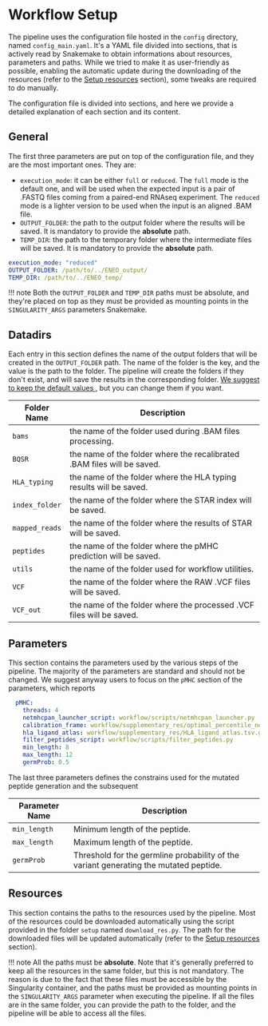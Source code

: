 # Workflow Setup 

The pipeline uses the configuration file hosted in the `config` directory, named `config_main.yaml`. It's a YAML file divided into sections, that is actively read by Snakemake to obtain informations about resources, parameters and paths. While we tried to make it as user-friendly as possible, enabling the automatic update during the downloading of the resources (refer to the [Setup resources](https://ctglab.github.io/ENEO/resources) section), some tweaks are required to do manually.

The configuration file is divided into sections, and here we provide a detailed explanation of each section and its content.

## General

The first three parameters are put on top of the configuration file, and they are the most important ones. They are:

- `execution_mode`: it can be either `full` or `reduced`. The `full` mode is the default one, and will be used when the expected input is a pair of .FASTQ files coming from a paired-end RNAseq experiment. The `reduced` mode is a lighter version to be used when the input is an aligned .BAM file.
- `OUTPUT_FOLDER`: the path to the output folder where the results will be saved. It is mandatory to provide the **absolute** path.
- `TEMP_DIR`: the path to the temporary folder where the intermediate files will be saved. It is mandatory to provide the **absolute** path.

```yaml
execution_mode: "reduced"
OUTPUT_FOLDER: /path/to/../ENEO_output/
TEMP_DIR: /path/to/../ENEO_temp/
```

!!! note
    Both the `OUTPUT_FOLDER` and `TEMP_DIR` paths must be absolute, and they're placed on top as they must be provided as mounting points in the `SINGULARITY_ARGS` parameters Snakemake.

## Datadirs

Each entry in this section defines the name of the output folders that will be created in the `OUTPUT_FOLDER` path. The name of the folder is the key, and the value is the path to the folder. The pipeline will create the folders if they don't exist, and will save the results in the corresponding folder.
<u> We suggest to keep the default values </u>, but you can change them if you want.

| Folder Name    | Description                                                      |
|----------------|------------------------------------------------------------------|
| `bams`         | the name of the folder used during .BAM files processing.        |
| `BQSR`         | the name of the folder where the recalibrated .BAM files will be saved. |
| `HLA_typing`   | the name of the folder where the HLA typing results will be saved. |
| `index_folder` | the name of the folder where the STAR index will be saved.       |
| `mapped_reads` | the name of the folder where the results of STAR will be saved.  |
| `peptides`     | the name of the folder where the pMHC prediction will be saved.  |
| `utils`        | the name of the folder used for workflow utilities.              |
| `VCF`          | the name of the folder where the RAW .VCF files will be saved.   |
| `VCF_out`      | the name of the folder where the processed .VCF files will be saved. |

## Parameters

This section contains the parameters used by the various steps of the pipeline. The majority of the parameters are standard and should not be changed. We suggest anyway users to focus on the `pMHC` section of the parameters, which reports

```yaml
  pMHC:
    threads: 4
    netmhcpan_launcher_script: workflow/scripts/netmhcpan_launcher.py
    calibration_frame: workflow/supplementary_res/optimal_percentile_netmhcpan.csv
    hla_ligand_atlas: workflow/supplementary_res/HLA_ligand_atlas.tsv.gz
    filter_peptides_script: workflow/scripts/filter_peptides.py
    min_length: 8
    max_length: 12
    germProb: 0.5
```

The last three parameters defines the constrains used for the mutated peptide generation and the subsequent 

| Parameter Name | Description                                                                 |
|----------------|-----------------------------------------------------------------------------|
| `min_length`   | Minimum length of the peptide.                                         |
| `max_length`   | Maximum length of the peptide.                                         |
| `germProb`     | Threshold for the germline probability of the variant generating the mutated peptide.    |

## Resources

This section contains the paths to the resources used by the pipeline. Most of the resources could be downloaded automatically using the script provided in the folder `setup` named `download_res.py`. The path for the downloaded files will be updated automatically (refer to the [Setup resources](https://ctglab.github.io/ENEO/resources) section).

!!! note
    All the paths must be **absolute**. Note that it's generally preferred to keep all the resources in the same folder, but this is not mandatory. The reason is due to the fact that these files must be accessible by the Singularity container, and the paths must be provided as mounting points in the `SINGULARITY_ARGS` parameter when executing the pipeline. If all the files are in the same folder, you can provide the path to the folder, and the pipeline will be able to access all the files.


